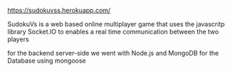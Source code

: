 https://sudokuvss.herokuapp.com/

SudokuVs is a web based online multiplayer game that uses the javascritp library Socket.IO to enables a real time communication between the two players

for the backend server-side we went with Node.js and MongoDB for the Database using mongoose
